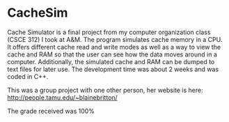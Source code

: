 # CacheSim
Cache Simulator is a final project from my computer organization class (CSCE 312) I took at A&M. The program simulates cache memory in a CPU. It offers different cache read and write modes as well as a way to view the cache and RAM so that the user can see how the data moves around in a computer. Additionally, the simulated cache and RAM can be dumped to text files for later use. The development time was about 2 weeks and was coded in C++.

This was a group project with one other person, her website is here: http://people.tamu.edu/~blainebritton/

The grade received was 100%
